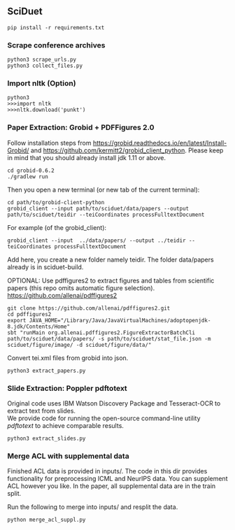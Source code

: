 ## SciDuet
```console
pip install -r requirements.txt
```

### Scrape conference archives
```console
python3 scrape_urls.py
python3 collect_files.py
```
### Import nltk (Option)
```console
python3
>>>import nltk
>>>nltk.download('punkt')
```

### Paper Extraction: Grobid + PDFFigures 2.0

Follow installation steps from https://grobid.readthedocs.io/en/latest/Install-Grobid/ and https://github.com/kermitt2/grobid_client_python. Please keep in mind that you should already install jdk 1.11 or above.
```console
cd grobid-0.6.2
./gradlew run
```
Then you open a new terminal (or new tab of the current terminal):
```console
cd path/to/grobid-client-python
grobid_client --input path/to/sciduet/data/papers --output path/to/sciduet/teidir --teiCoordinates processFulltextDocument
```
For example (of the grobid_client):
```console
grobid_client --input  ../data/papers/ --output ../teidir --teiCoordinates processFulltextDocument
```
Add here, you create a new folder namely teidir. The folder data/papers already is in sciduet-build.

OPTIONAL: Use pdffigures2 to extract figures and tables from scientific papers (this repo omits automatic figure selection). https://github.com/allenai/pdffigures2
```console
git clone https://github.com/allenai/pdffigures2.git
cd pdffigures2
export JAVA_HOME="/Library/Java/JavaVirtualMachines/adoptopenjdk-8.jdk/Contents/Home"
sbt "runMain org.allenai.pdffigures2.FigureExtractorBatchCli path/to/sciduet/data/papers/ -s path/to/sciduet/stat_file.json -m sciduet/figure/image/ -d sciduet/figure/data/" 
```

Convert tei.xml files from grobid into json.

```console
python3 extract_papers.py
```

### Slide Extraction: Poppler pdftotext

Original code uses IBM Watson Discovery Package and Tesseract-OCR to extract text from slides.  
We provide code for running the open-source command-line utility _pdftotext_ to achieve comparable results.

```console
python3 extract_slides.py
```


### Merge ACL with supplemental data

Finished ACL data is provided in inputs/. The code in this dir provides functionality for preprocessing ICML and NeurIPS data.
You can supplement ACL however you like. In the paper, all supplemental data are in the train split.

Run the following to merge into inputs/ and resplit the data.

```console
python merge_acl_suppl.py
```
